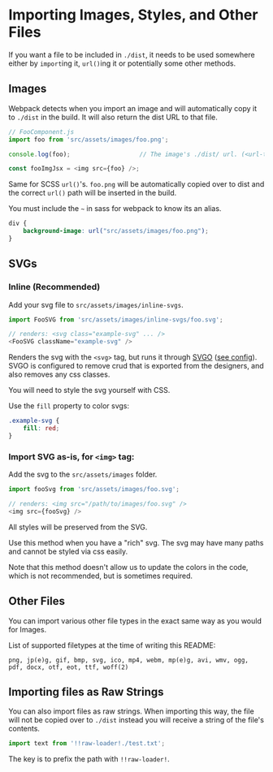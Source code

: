 # Importing Images, Styles, and Other Files

If you want a file to be included in `./dist`, it needs to be used somewhere either by `import`ing it, `url()`ing it or potentially some other methods.

## Images

Webpack detects when you import an image and will automatically copy it to `./dist` in the build. It will also return the dist URL to that file.

```javascript
// FooComponent.js
import foo from 'src/assets/images/foo.png';

console.log(foo);                   // The image's ./dist/ url. (<url-to>/foo.png)

const fooImgJsx = <img src={foo} />;
```

Same for SCSS `url()`'s. `foo.png` will be automatically copied over to dist and the correct `url()` path will be inserted in the build.

You must include the `~` in sass for webpack to know its an alias.

```scss
div {
    background-image: url("src/assets/images/foo.png");
}
```

## SVGs

### Inline (Recommended)

Add your svg file to `src/assets/images/inline-svgs`.

```javascript
import FooSVG from 'src/assets/images/inline-svgs/foo.svg';

// renders: <svg class="example-svg" ... />
<FooSVG className="example-svg" />
```

Renders the svg with the `<svg>` tag, but runs it through [SVGO](https://github.com/svg/svgo/) ([see config](./../svgo.config.js)). SVGO is configured to remove crud that is exported from the designers, and also removes any css classes.

You will need to style the svg yourself with CSS.

Use the `fill` property to color svgs:

```css
.example-svg {
    fill: red;
}
```

### Import SVG as-is, for `<img>` tag:

Add the svg to the `src/assets/images` folder.

```javascript
import fooSvg from 'src/assets/images/foo.svg';

// renders: <img src="/path/to/images/foo.svg" />
<img src={fooSvg} />
```

All styles will be preserved from the SVG.

Use this method when you have a "rich" svg. The svg may have many paths and cannot be styled via css easily.

Note that this method doesn't allow us to update the colors in the code, which is not recommended, but is sometimes required.

## Other Files

You can import various other file types in the exact same way as you would for Images.

List of supported filetypes at the time of writing this README:

    png, jp(e)g, gif, bmp, svg, ico, mp4, webm, mp(e)g, avi, wmv, ogg, pdf, docx, otf, eot, ttf, woff(2)

## Importing files as Raw Strings

You can also import files as raw strings. When importing this way, the file will not be copied over to `./dist` instead you will receive a string of the file's contents.

```javascript
import text from '!!raw-loader!./test.txt';
```

The key is to prefix the path with `!!raw-loader!`.
